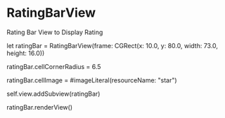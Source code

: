 # RatingBarView
Rating Bar View to Display Rating

let ratingBar = RatingBarView(frame: CGRect(x: 10.0, y: 80.0, width: 73.0, height: 16.0))

ratingBar.cellCornerRadius = 6.5
        
ratingBar.cellImage = #imageLiteral(resourceName: "star")
        
self.view.addSubview(ratingBar)
        
ratingBar.renderView()
